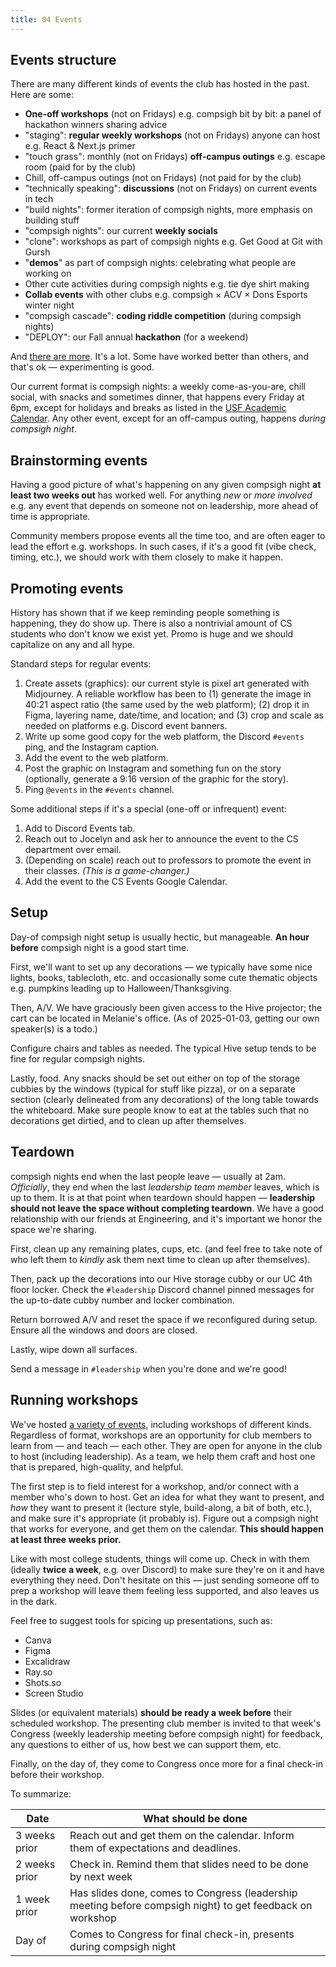 ```yaml
---
title: 04 Events
---
```

## Events structure

There are many different kinds of events the club has hosted in the past. Here are some:

- **One-off workshops** (not on Fridays) e.g. compsigh bit by bit: a panel of hackathon winners sharing advice
- "staging": **regular weekly workshops** (not on Fridays) anyone can host e.g. React & Next.js primer
- "touch grass": monthly (not on Fridays) **off-campus outings** e.g. escape room (paid for by the club)
- Chill, off-campus outings (not on Fridays) (not paid for by the club)
- "technically speaking": **discussions** (not on Fridays) on current events in tech
- "build nights": former iteration of compsigh nights, more emphasis on building stuff
- "compsigh nights": our current **weekly socials**
- "clone": workshops as part of compsigh nights e.g. Get Good at Git with Gursh
- "**demos**" as part of compsigh nights: celebrating what people are working on
- Other cute activities during compsigh nights e.g. tie dye shirt making
- **Collab events** with other clubs e.g. compsigh × ACV × Dons Esports winter night
- "compsigh cascade": **coding riddle competition** (during compsigh nights)
- "DEPLOY": our Fall annual **hackathon** (for a weekend)

And [there are more](https://compsigh.club/events). It's a lot. Some have worked better than others, and that's ok — experimenting is good.

Our current format is compsigh nights: a weekly come-as-you-are, chill social, with snacks and sometimes dinner, that happens every Friday at 6pm, except for holidays and breaks as listed in the [USF Academic Calendar](https://myusf.usfca.edu/registration/when-to-register/academic-calendar). Any other event, except for an off-campus outing, happens _during compsigh night_.

## Brainstorming events

Having a good picture of what's happening on any given compsigh night **at least two weeks out** has worked well. For anything _new_ or _more involved_ e.g. any event that depends on someone not on leadership, more ahead of time is appropriate.

Community members propose events all the time too, and are often eager to lead the effort e.g. workshops. In such cases, if it's a good fit (vibe check, timing, etc.), we should work with them closely to make it happen.

## Promoting events

History has shown that if we keep reminding people something is happening, they do show up. There is also a nontrivial amount of CS students who don't know we exist yet. Promo is huge and we should capitalize on any and all hype.

Standard steps for regular events:

1. Create assets (graphics): our current style is pixel art generated with Midjourney. A reliable workflow has been to (1) generate the image in 40:21 aspect ratio (the same used by the web platform); (2) drop it in Figma, layering name, date/time, and location; and (3) crop and scale as needed on platforms e.g. Discord event banners.
2. Write up some good copy for the web platform, the Discord `#events` ping, and the Instagram caption.
3. Add the event to the web platform.
4. Post the graphic on Instagram and something fun on the story (optionally, generate a 9:16 version of the graphic for the story).
5. Ping `@events` in the `#events` channel.

Some additional steps if it's a special (one-off or infrequent) event:

1. Add to Discord Events tab.
2. Reach out to Jocelyn and ask her to announce the event to the CS department over email.
3. (Depending on scale) reach out to professors to promote the event in their classes. _(This is a game-changer.)_
4. Add the event to the CS Events Google Calendar.

## Setup

Day-of compsigh night setup is usually hectic, but manageable. **An hour before** compsigh night is a good start time.

First, we'll want to set up any decorations — we typically have some nice lights, books, tablecloth, etc. and occasionally some cute thematic objects e.g. pumpkins leading up to Halloween/Thanksgiving.

Then, A/V. We have graciously been given access to the Hive projector; the cart can be located in Melanie's office. (As of 2025-01-03, getting our own speaker(s) is a todo.)

Configure chairs and tables as needed. The typical Hive setup tends to be fine for regular compsigh nights.

Lastly, food. Any snacks should be set out either on top of the storage cubbies by the windows (typical for stuff like pizza), or on a separate section (clearly delineated from any decorations) of the long table towards the whiteboard. Make sure people know to eat at the tables such that no decorations get dirtied, and to clean up after themselves.

## Teardown

compsigh nights end when the last people leave — usually at 2am. _Officially_, they end when the last _leadership team member_ leaves, which is up to them. It is at that point when teardown should happen — **leadership should not leave the space without completing teardown**. We have a good relationship with our friends at Engineering, and it's important we honor the space we're sharing.

First, clean up any remaining plates, cups, etc. (and feel free to take note of who left them to _kindly_ ask them next time to clean up after themselves).

Then, pack up the decorations into our Hive storage cubby or our UC 4th floor locker. Check the `#leadership` Discord channel pinned messages for the up-to-date cubby number and locker combination.

Return borrowed A/V and reset the space if we reconfigured during setup. Ensure all the windows and doors are closed.

Lastly, wipe down all surfaces.

Send a message in `#leadership` when you're done and we're good!

## Running workshops

We've hosted [a variety of events](#Events%20structure), including workshops of different kinds. Regardless of format, workshops are an opportunity for club members to learn from — and teach — each other. They are open for anyone in the club to host (including leadership). As a team, we help them craft and host one that is prepared, high-quality, and helpful.

The first step is to field interest for a workshop, and/or connect with a member who's down to host. Get an idea for what they want to present, and _how_ they want to present it (lecture style, build-along, a bit of both, etc.), and make sure it's appropriate (it probably is). Figure out a compsigh night that works for everyone, and get them on the calendar. **This should happen at least three weeks prior.**

Like with most college students, things will come up. Check in with them (ideally **twice a week**, e.g. over Discord) to make sure they're on it and have everything they need. Don't hesitate on this — just sending someone off to prep a workshop will leave them feeling less supported, and also leaves us in the dark.

Feel free to suggest tools for spicing up presentations, such as:

- Canva
- Figma
- Excalidraw
- Ray.so
- Shots.so
- Screen Studio

Slides (or equivalent materials) **should be ready a week before** their scheduled workshop. The presenting club member is invited to that week's Congress (weekly leadership meeting before compsigh night) for feedback, any questions to either of us, how best we can support them, etc.

Finally, on the day of, they come to Congress once more for a final check-in before their workshop.

To summarize:

| Date          | What should be done                                                                                       |
| ------------- | --------------------------------------------------------------------------------------------------------- |
| 3 weeks prior | Reach out and get them on the calendar. Inform them of expectations and deadlines.                        |
| 2 weeks prior | Check in. Remind them that slides need to be done by next week                                            |
| 1 week prior  | Has slides done, comes to Congress (leadership meeting before compsigh night) to get feedback on workshop |
| Day of        | Comes to Congress for final check-in, presents during compsigh night                                      |
